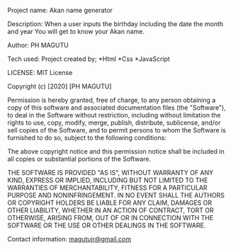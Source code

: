 Project name:
Akan name generator

Description:
When  a user inputs the birthday including the date the month and year 
You will get to know your Akan name. 

Author:
PH MAGUTU

Tech used:
Project created by;
*Html
*Css
*JavaScript

LICENSE:
MIT License

Copyright (c) [2020] [PH MAGUTU]

Permission is hereby granted, free of charge, to any person obtaining a copy
of this software and associated documentation files (the "Software"), to deal
in the Software without restriction, including without limitation the rights
to use, copy, modify, merge, publish, distribute, sublicense, and/or sell
copies of the Software, and to permit persons to whom the Software is
furnished to do so, subject to the following conditions:

The above copyright notice and this permission notice shall be included in all
copies or substantial portions of the Software.

THE SOFTWARE IS PROVIDED "AS IS", WITHOUT WARRANTY OF ANY KIND, EXPRESS OR
IMPLIED, INCLUDING BUT NOT LIMITED TO THE WARRANTIES OF MERCHANTABILITY,
FITNESS FOR A PARTICULAR PURPOSE AND NONINFRINGEMENT. IN NO EVENT SHALL THE
AUTHORS OR COPYRIGHT HOLDERS BE LIABLE FOR ANY CLAIM, DAMAGES OR OTHER
LIABILITY, WHETHER IN AN ACTION OF CONTRACT, TORT OR OTHERWISE, ARISING FROM,
OUT OF OR IN CONNECTION WITH THE SOFTWARE OR THE USE OR OTHER DEALINGS IN THE
SOFTWARE.

Contact information:
magutujr@gmail.com
